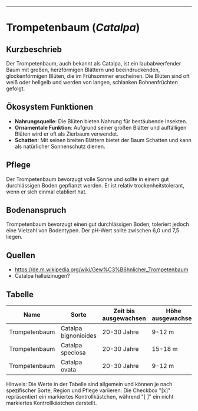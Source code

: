 
---

# Trompetenbaum (*Catalpa*)

## Kurzbeschrieb

Der Trompetenbaum, auch bekannt als Catalpa, ist ein laubabwerfender Baum mit großen, herzförmigen Blättern und beeindruckenden, glockenförmigen Blüten, die im Frühsommer erscheinen. Die Blüten sind oft weiß oder hellgelb und werden von langen, schlanken Bohnenfrüchten gefolgt.

## Ökosystem Funktionen

- **Nahrungsquelle**: Die Blüten bieten Nahrung für bestäubende Insekten.
- **Ornamentale Funktion**: Aufgrund seiner großen Blätter und auffälligen Blüten wird er oft als Zierbaum verwendet.
- **Schatten**: Mit seinen breiten Blättern bietet der Baum Schatten und kann als natürlicher Sonnenschutz dienen.

## Pflege

Der Trompetenbaum bevorzugt volle Sonne und sollte in einem gut durchlässigen Boden gepflanzt werden. Er ist relativ trockenheitstolerant, wenn er sich einmal etabliert hat.

## Bodenanspruch

Trompetenbaum bevorzugt einen gut durchlässigen Boden, toleriert jedoch eine Vielzahl von Bodentypen. Der pH-Wert sollte zwischen 6,0 und 7,5 liegen.

## Quellen
- https://de.m.wikipedia.org/wiki/Gew%C3%B6hnlicher_Trompetenbaum
- Catalpa halluizinugen?

## Tabelle

| Name | Sorte | Zeit bis ausgewachsen | Höhe ausgewachsen | Durchmesser ausgewachsen | Wasseranspruch (1-5) | Lichtanspruch (1-5) | Bodenanspruch (1-5) | pH-Wert | Ertrag | Arbeitsaufwand (Stunden/Jahr) | Schwierigkeitsgrad (1-5) | Wasseraufnahme (mm/Tag) | Blütezeit | Vegetationszeit | Erntezeit | Pflanzzeitpunkt | Typizität | Frostresistenz (1-5) | Einheimisch (Schweiz) | Invasiv (Schweiz) | Propagation | Saatgutgetreu (true to seed) |
|------|-------|-----------------------|--------------------|------------------------|---------------------|-------------------|-------------------|---------|-------|----------------------------|----------------------|----------------------|---------|----------------|----------|----------------|----------|------------------|------------------|----------------|------------|-----------------------------|
| Trompetenbaum | Catalpa bignonioides | 20-30 Jahre | 9-12 m | 6-8 m | 2 | 5 | 3 | 6.5 | Niedrig | 4-8 | 2 | 2-3 mm | Frühsommer | Frühling-Herbst | Nicht relevant | Frühling | Baum | 4 | [ ] | [ ] | Samen | [x] |
| Trompetenbaum | Catalpa speciosa | 20-30 Jahre | 15-18 m | 8-10 m | 2 | 5 | 3 | 6.7 | Niedrig | 4-8 | 2 | 2-3 mm | Frühsommer | Frühling-Herbst | Nicht relevant | Frühling | Baum | 4 | [ ] | [ ] | Samen | [x] |
| Trompetenbaum | Catalpa ovata | 20-30 Jahre | 9-12 m | 6-8 m | 2 | 5 | 3 | 6.8 | Niedrig | 4-8 | 2 | 2-3 mm | Frühsommer | Frühling-Herbst | Nicht relevant | Frühling | Baum | 4 | [ ] | [ ] | Samen | [x] |

Hinweis: Die Werte in der Tabelle sind allgemein und können je nach spezifischer Sorte, Region und Pflege variieren. Die Checkbox "[x]" repräsentiert ein markiertes Kontrollkästchen, während "[ ]" ein nicht markiertes Kontrollkästchen darstellt.
